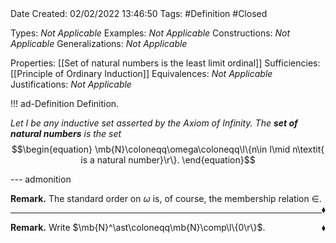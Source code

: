 <br />
<br />

Date Created: 02/02/2022 13:46:50
Tags: #Definition #Closed 

Types: _Not Applicable_
Examples: _Not Applicable_
Constructions: _Not Applicable_
Generalizations: _Not Applicable_

Properties: [[Set of natural numbers is the least limit ordinal]]
Sufficiencies: [[Principle of Ordinary Induction]]
Equivalences: _Not Applicable_
Justifications: _Not Applicable_

!!! ad-Definition Definition.

_Let $I$ be any inductive set asserted by the Axiom of Infinity. The **set of natural numbers** is the set_
$$\begin{equation}
    \mb{N}\coloneqq\omega\coloneqq\l\{n\in I\mid n\textit{ is a natural number}\r\}.
\end{equation}$$

--- admonition

**Remark.** The standard order on $\omega$ is, of course, the membership relation $\in$.<span style="float:right;">$\blacklozenge$</span>

---

**Remark.** Write $\mb{N}^\ast\coloneqq\mb{N}\comp\l\{0\r\}$.<span style="float:right;">$\blacklozenge$</span>
